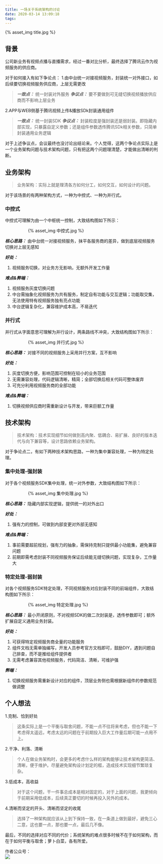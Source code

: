 ```yaml
---
title: 一场关于系统架构的讨论
date: 2020-03-14 13:09:18
tags:
---
```


{% asset_img title.jpg %}

## 背景
公司新业务有视频点播与直播需求，经过一番对比分析，最终选择了腾讯云作为视频服务的供应商。  

对于如何接入有如下争论点：
1.由中台统一对接视频服务，封装统一对外接口，如后续要切换视频服务供应商，上层无需更改
> ***一致点：*** 统一封装对外服务
> ***争议点：*** 要不要做到可无缝切换视频播放供应商而不影响上层业务

2.APP与WEB侧基于腾讯视频上传&播放SDk封装通用组件
> ***一致点：*** 统一封装SDK
> ***争议点：*** 封装粒度是强封装还是弱封装。即隐藏内部实现，只暴露自定义参数；还是组件参数透传腾讯SDk相关参数，只简单封装通用业务逻辑


对于上述争议点，会议最终也没讨论出结论来。个人觉得，这两个争论点实际上是一个业务架构问题与技术架构问题，只有把这两个问题理清楚，才能做出清晰的判断。

## 业务架构
> 业务架构：实际上就是理清各方如何分工，如何交互，如何设计的问题。

对于该场景的有两种架构方式，一种为中控式、一种为并行式。

### 中控式
中控式可理解为由一个中枢统一控制，大致结构图如下所示：
<div style="width:70%;margin:auto">
{% asset_img 中控式.jpg %}
</div>

***核心思路：*** 由中台统一对接视频服务，抹平各服务商的差异，做到底层视频服务切换对上层无感知

***好处：***
1. 视频服务切换，对业务方无影响，无额外开发工作量

***难点&弊端：***
1. 视频服务灰度切换问题
1. 中台需抽象化视频服务为共有服务，制定自有功能与交互逻辑；功能取交集，无法使用特有视频服务独有亮点功能
1. 中台逻辑复杂化，兼容维护成本高，不易迭代


### 并行式
并行式从字面意思可理解为并行设计，两条路线不冲突，大致结构图如下所示：
<div style="width:70%;margin:auto">
{% asset_img 并行式.jpg %}
</div>


***核心思路：*** 对接不同的视频服务上采用并行方案，互不影响

***好处：***
1. 灰度切换方便，影响范围可控制在较小的业务范围
1. 无需兼容处理，代码逻辑清晰，精简；全部切换后相关代码可整体废弃
1. 可充分利用视频服务商的全部功能

***难点&弊端：***
1. 切换视频供应商时需重新设计与开发，带来巨额工作量

## 技术架构
> 技术架构：技术实现细节如何做到高内聚、低耦合、易扩展、良好的版本迭代与向下兼容等，设计思路依赖业务架构。

对于争论点二，有如下两种技术架构思路，一种为集中兼容处理，一种为特定处理。

### 集中处理-强封装
对于各个视频服务SDK集中处理，统一对外参数，大致结构图如下所示：
<div style="width:70%;margin:auto">
{% asset_img 集中处理.jpg %}
</div>

***核心思路：*** 隐藏内部实现逻辑，提供统一的对外出口

***好处：***
1. 强有力的控制，可做到内部变更对外部无感知

***难点&弊端：***
1. 事前需要超前规划，强有力的抽象，需保持克制只提供最小功能集，避免兼容问题
1. 前期即需考虑封装不同视频服务保证后续能无缝切换问题，实现复杂，工作量大

### 特定处理-弱封装
对各个视频服务SDK特定处理，不同视频服务对应封装不同的前端组件，大致结构图如下所示：
<div style="width:70%;margin:auto">
{% asset_img 特定处理.jpg %}
</div>

***核心思路：*** 最小开闭原则，不对视频SDK的做二次封装是，透传参数即可；额外扩展自定义通用业务封装。

***好处：***
1. 可获得特定视频服务商全量的功能服务
1. 组件文档无需单独编写，开发人员参考官方文档即可，鼓励DIY，遇到问题自己排查，而不是推给组件提供者
1. 无需考虑兼容其他视频服务，代码简洁、清晰，可维护强

***弊端：***
1. 切换视频服务需重新设计对应的组件，顶层业务侧也需根据新组件的参数规范做调整


## 个人想法

1.克制、恰到好处
> 这条实际上是一个平衡与取舍问题，不能一点不往将来考虑，但也不能一下考虑得太遥远，考虑太远的问题在于前期投入巨大工作量后期可能一点用不上。

2.干净、利落、清晰
> 个人在做业务架构时，会更多的考虑什么样的架构能够让技术架构更简洁、清晰，便于维护。尽量避免架构设计划定的框，造成技术实现细节繁琐复杂。

3.低成本，高收益
> 对于这个问题，干一件事总成本是相对固定的，对于上面的问题，我更倾向于前期采用低成本，后续真正要切的时候再投入另外的成本。

4.清晰而坚定的开头、清晰而坚定的收尾
> 选择了一种架构就应该从上到下保持一致，在一条道上做到最好，避免三心二意，这也要一点，那也要一点，最后几不像。

最后，不同的选择对应不同的代价；系统架构的难点很多时候不在于如何架构，而在于如何平衡与取舍；萝卜白菜，各有所爱。


作者公众号：  
<img src='http://muchstudy.com/2019/11/10/%E4%B8%80%E6%96%87%E6%90%9E%E5%AE%9AJS%E5%BC%82%E5%B8%B8%E6%8D%95%E8%8E%B7/YIYING.jpg'>
